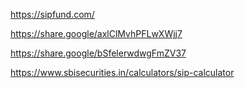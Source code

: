 https://sipfund.com/

https://share.google/axlClMvhPFLwXWjj7

https://share.google/bSfelerwdwgFmZV37

https://www.sbisecurities.in/calculators/sip-calculator